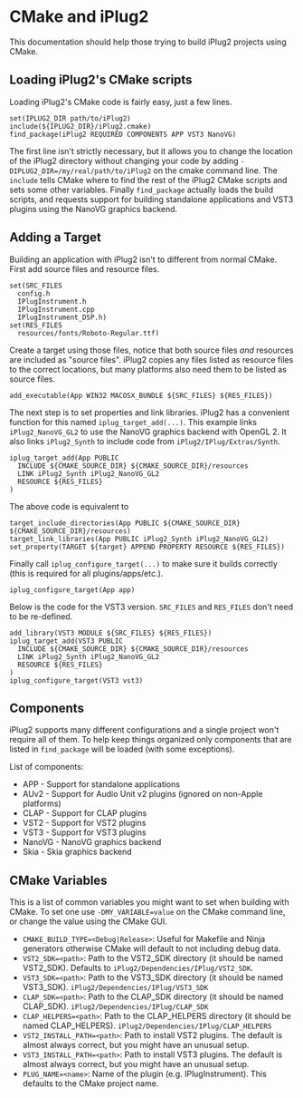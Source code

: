 # CMake and iPlug2

This documentation should help those trying to build iPlug2 projects using
CMake.


## Loading iPlug2's CMake scripts
Loading iPlug2's CMake code is fairly easy, just a few lines.

```
set(IPLUG2_DIR path/to/iPlug2)
include(${IPLUG2_DIR}/iPlug2.cmake)
find_package(iPlug2 REQUIRED COMPONENTS APP VST3 NanoVG)
```

The first line isn't strictly necessary, but it allows you to change the location
of the iPlug2 directory without changing your code by adding
`-DIPLUG2_DIR=/my/real/path/to/iPlug2` on the cmake command line. The `include`
tells CMake where to find the rest of the iPlug2 CMake scripts and sets some
other variables. Finally `find_package` actually loads the build scripts, and
requests support for building standalone applications and VST3 plugins using
the NanoVG graphics backend.

## Adding a Target
Building an application with iPlug2 isn't to different from normal CMake.
First add source files and resource files.
```
set(SRC_FILES
  config.h
  IPlugInstrument.h
  IPlugInstrument.cpp
  IPlugInstrument_DSP.h)
set(RES_FILES
  resources/fonts/Roboto-Regular.ttf)
```

Create a target using those files, notice that both source files *and* resources are included as "source files". iPlug2 copies any files listed as resource files to the correct locations, but many platforms also need them to be listed as source files.
```
add_executable(App WIN32 MACOSX_BUNDLE ${SRC_FILES} ${RES_FILES})
```

The next step is to set properties and link libraries. iPlug2 has a convenient function for this named `iplug_target_add(...)`. This example links `iPlug2_NanoVG_GL2` to use the NanoVG graphics backend with OpenGL 2. It also links `iPlug2_Synth` to include code from `iPlug2/IPlug/Extras/Synth`.
```
iplug_target_add(App PUBLIC
  INCLUDE ${CMAKE_SOURCE_DIR} ${CMAKE_SOURCE_DIR}/resources
  LINK iPlug2_Synth iPlug2_NanoVG_GL2
  RESOURCE ${RES_FILES}
)
```
The above code is equivalent to
```
target_include_directories(App PUBLIC ${CMAKE_SOURCE_DIR} ${CMAKE_SOURCE_DIR}/resources)
target_link_libraries(App PUBLIC iPlug2_Synth iPlug2_NanoVG_GL2)
set_property(TARGET ${target} APPEND PROPERTY RESOURCE ${RES_FILES})
```
Finally call `iplug_configure_target(...)` to make sure it builds correctly (this is required for all plugins/apps/etc.).
```
iplug_configure_target(App app)
```

Below is the code for the VST3 version. `SRC_FILES` and `RES_FILES` don't need to be re-defined. 
```
add_library(VST3 MODULE ${SRC_FILES} ${RES_FILES})
iplug_target_add(VST3 PUBLIC
  INCLUDE ${CMAKE_SOURCE_DIR} ${CMAKE_SOURCE_DIR}/resources
  LINK iPlug2_Synth iPlug2_NanoVG_GL2
  RESOURCE ${RES_FILES}
)
iplug_configure_target(VST3 vst3)
```

## Components
iPlug2 supports many different configurations and a single project won't require
all of them. To help keep things organized only components that are listed
in `find_package` will be loaded (with some exceptions). 

List of components:
* APP - Support for standalone applications
* AUv2 - Support for Audio Unit v2 plugins (ignored on non-Apple platforms)
* CLAP - Support for CLAP plugins
* VST2 - Support for VST2 plugins
* VST3 - Support for VST3 plugins
* NanoVG - NanoVG graphics backend
* Skia - Skia graphics backend


## CMake Variables
This is a list of common variables you might want to set when building with
CMake. To set one use `-DMY_VARIABLE=value` on the CMake command line, or
change the value using the CMake GUI.

* `CMAKE_BUILD_TYPE=<Debug|Release>`: Useful for Makefile and Ninja generators
  otherwise CMake will default to not including debug data.
* `VST2_SDK=<path>`: Path to the VST2_SDK directory (it should be named VST2_SDK).
  Defaults to `iPlug2/Dependencies/IPlug/VST2_SDK`.
* `VST3_SDK=<path>`: Path to the VST3_SDK directory (it should be named VST3_SDK).
  `iPlug2/Dependencies/IPlug/VST3_SDK`
* `CLAP_SDK=<path>`: Path to the CLAP_SDK directory (it should be named CLAP_SDK).
  `iPlug2/Dependencies/IPlug/CLAP_SDK`
* `CLAP_HELPERS=<path>`: Path to the CLAP_HELPERS directory (it should be named CLAP_HELPERS).
  `iPlug2/Dependencies/IPlug/CLAP_HELPERS`
* `VST2_INSTALL_PATH=<path>`: Path to install VST2 plugins. The default is almost
  always correct, but you might have an unusual setup.
* `VST3_INSTALL_PATH=<path>`: Path to install VST3 plugins. The default is almost
  always correct, but you might have an unusual setup.
* `PLUG_NAME=<name>`: Name of the plugin (e.g. IPlugInstrument). This defaults
  to the CMake project name.

